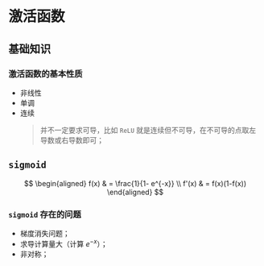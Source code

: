 激活函数
===


## 基础知识

### 激活函数的基本性质

- 非线性
- 单调
- 连续
    > 并不一定要求可导，比如 `ReLU` 就是连续但不可导，在不可导的点取左导数或右导数即可；


## `sigmoid`

$$
\begin{aligned}
    f(x) & = \frac{1}{1- e^{-x}} \\
    f'(x) & = f(x)(1-f(x))
\end{aligned}
$$

### `sigmoid` 存在的问题

- 梯度消失问题；
- 求导计算量大（计算 $e^{-x}$）；
- 非对称；